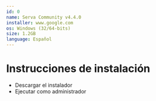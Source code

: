 ```yaml
---
id: 0
name: Serva Community v4.4.0
installer: www.google.com
os: Windows (32/64-bits)
size: 1.2GB
language: Español
---
```


# Instrucciones de instalación

- Descargar el instalador
- Ejecutar como administrador
